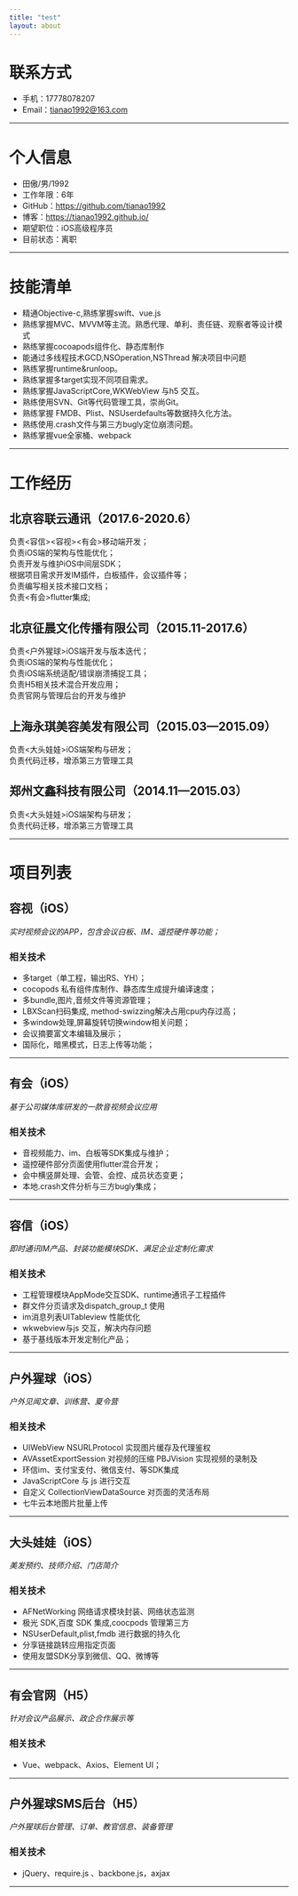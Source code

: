 ```yaml
---
title: "test"
layout: about
---
```


# 联系方式

- 手机：17778078207
- Email：tianao1992@163.com
------

# 个人信息
- 田傲/男/1992
- 工作年限：6年
- GitHub：https://github.com/tianao1992
- 博客：https://tianao1992.github.io/
- 期望职位：iOS高级程序员
- 目前状态：离职

------
# 技能清单

- 精通Objective-c,熟练掌握swift、vue.js
- 熟练掌握MVC、MVVM等主流。熟悉代理、单利、责任链、观察者等设计模式
- 熟练掌握cocoapods组件化、静态库制作
- 能通过多线程技术GCD,NSOperation,NSThread 解决项目中问题
- 熟练掌握runtime&runloop。
- 熟练掌握多target实现不同项目需求。
- 熟练掌握JavaScriptCore,WKWebView 与h5 交互。
- 熟练使用SVN、Git等代码管理工具，崇尚Git。
- 熟练掌握 FMDB、Plist、NSUserdefaults等数据持久化方法。
- 熟练使用.crash文件与第三方bugly定位崩溃问题。
- 熟练掌握vue全家桶、webpack
---

# 工作经历

## 北京容联云通讯（2017.6-2020.6）

负责<容信><容视><有会>移动端开发；  
负责iOS端的架构与性能优化；  
负责开发与维护iOS中间层SDK；  
根据项目需求开发IM插件，白板插件，会议插件等；  
负责编写相关技术接口文档；  
负责<有会>flutter集成;  


## 北京征晨文化传播有限公司（2015.11-2017.6）

负责<户外猩球>iOS端开发与版本迭代；  
负责iOS端的架构与性能优化；  
负责iOS端系统适配/错误崩溃捕捉工具；  
负责H5相关技术混合开发应用；  
负责官网与管理后台的开发与维护  

## 上海永琪美容美发有限公司（2015.03—2015.09）

负责<大头娃娃>iOS端架构与研发；  
负责代码迁移，增添第三方管理工具  

## 郑州文鑫科技有限公司（2014.11—2015.03）

负责<大头娃娃>iOS端架构与研发；  
负责代码迁移，增添第三方管理工具  


------

# 项目列表
## 容视（iOS）
*实时视频会议的APP，包含会议白板、IM、遥控硬件等功能；*
### 相关技术

* 多target（单工程，输出RS、YH）；
* cocopods 私有组件库制作、静态库生成提升编译速度；
* 多bundle,图片,音频文件等资源管理；
* LBXScan扫码集成, method-swizzing解决占用cpu内存过高；
* 多window处理,屏幕旋转切换window相关问题；
* 会议摘要富文本编辑及展示；
* 国际化，暗黑模式，日志上传等功能；
***
## 有会（iOS）
*基于公司媒体库研发的一款音视频会议应用*
### 相关技术

* 音视频能力、im、白板等SDK集成与维护；
* 遥控硬件部分页面使用flutter混合开发；
* 会中横竖屏处理、会管、会控、成员状态变更；
* 本地.crash文件分析与三方bugly集成；
***
## 容信（iOS）
*即时通讯IM产品、封装功能模块SDK、满足企业定制化需求*
### 相关技术

* 工程管理模块AppMode交互SDK、runtime通讯子工程插件
* 群文件分页请求及dispatch_group_t 使用
* im消息列表UITableview 性能优化
* wkwebview与js 交互，解决内存问题
* 基于基线版本开发定制化产品；
***
## 户外猩球（iOS）
*户外见闻文章、训练营、夏令营*
### 相关技术

* UIWebView NSURLProtocol 实现图片缓存及代理鉴权
* AVAssetExportSession 对视频的压缩 PBJVision 实现视频的录制及
* 环信im、支付宝支付、微信支付、等SDK集成
* JavaScriptCore 与 js 进行交互
* 自定义 CollectionViewDataSource 对页面的灵活布局
* 七牛云本地图片批量上传
***
## 大头娃娃（iOS）
*美发预约、技师介绍、门店简介*
### 相关技术

* AFNetWorking 网络请求模块封装、网络状态监测
* 极光 SDK,百度 SDK 集成,coocpods 管理第三方
* NSUserDefault,plist,fmdb 进行数据的持久化
* 分享链接跳转应用指定页面
* 使用友盟SDK分享到微信、QQ、微博等

***
## 有会官网（H5）
*针对会议产品展示、政企合作展示等*
### 相关技术

* Vue、webpack、Axios、Element UI；
---
## 户外猩球SMS后台（H5）
*户外猩球后台管理、订单、教官信息、装备管理*
### 相关技术
* jQuery、require.js 、backbone.js，axjax
------

